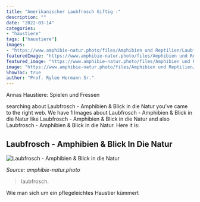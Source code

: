 ```yaml
---
title: "Amerikanischer Laubfrosch Giftig -"
description: ""
date: "2022-03-14"
categories:
- "haustiere"
tags: ["haustiere"]
images:
- "https://www.amphibie-natur.photo/files/Amphibien und Reptilien/Laubfrosch/Laubfrosch/©IMG_2318.jpg"
featuredImage: "https://www.amphibie-natur.photo/files/Amphibien und Reptilien/Laubfrosch/Laubfrosch/©IMG_2318.jpg"
featured_image: "https://www.amphibie-natur.photo/files/Amphibien und Reptilien/Laubfrosch/Laubfrosch/©IMG_2318.jpg"
image: "https://www.amphibie-natur.photo/files/Amphibien und Reptilien/Laubfrosch/Laubfrosch/©IMG_2318.jpg"
ShowToc: true
author: "Prof. Rylee Hermann Sr."
---
```



Annas Haustiere: Spielen und Fressen

	

		
searching about Laubfrosch - Amphibien &amp; Blick in die Natur you've came to the right web. We have 1 Images about Laubfrosch - Amphibien &amp; Blick in die Natur like Laubfrosch - Amphibien &amp; Blick in die Natur and also Laubfrosch - Amphibien &amp; Blick in die Natur. Here it is:
		
    
## Laubfrosch - Amphibien &amp; Blick In Die Natur

<img loading=lazy src="https://www.amphibie-natur.photo/files/Amphibien und Reptilien/Laubfrosch/Laubfrosch/©IMG_2318.jpg" onerror="this.onerror=null;this.src='https://tse2.mm.bing.net/th?id=OIP.UjD68agXjU1ZlxQIHqSSaQHaLD&amp;pid=15.1';" alt="Laubfrosch - Amphibien &amp; Blick in die Natur">

_Source: amphibie-natur.photo_

>laubfrosch. 

	

Wie man sich um ein pflegeleichtes Haustier kümmert

